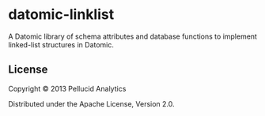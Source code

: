 # datomic-linklist

A Datomic library of schema attributes and database functions to implement linked-list structures in Datomic.


## License

Copyright © 2013 Pellucid Analytics

Distributed under the Apache License, Version 2.0.
